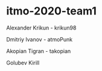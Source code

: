 # itmo-2020-team1

Alexander Krikun - krikun98

Dmitriy Ivanov - atmoPunk

Akopian Tigran - takopian

Golubev Kirill